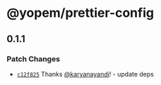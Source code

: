 # @yopem/prettier-config

## 0.1.1

### Patch Changes

- [`c12f825`](https://github.com/yopem/tooling/commit/c12f8256484885c14f7e2d7e2a3b1fd7a4fd2cfd)
  Thanks [@karyanayandi](https://github.com/karyanayandi)! - update deps
